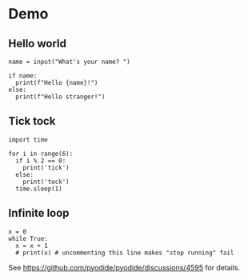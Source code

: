 # Demo

<script setup>
import Editor from './src/Editor.vue'
</script>

## Hello world

```py:line-numbers
name = input("What's your name? ")

if name:
  print(f"Hello {name}!")
else:
  print(f"Hello stranger!")
```
<Editor id="hello" />

## Tick tock

```py:line-numbers
import time

for i in range(6):
  if i % 2 == 0:
    print('tick')
  else:
    print('tock')
  time.sleep(1)
```
<Editor id="clock" />

## Infinite loop

```py:line-numbers
x = 0
while True:
  x = x + 1
  # print(x) # uncommenting this line makes "stop running" fail
```
<Editor id="loop" />

See https://github.com/pyodide/pyodide/discussions/4595 for details.
